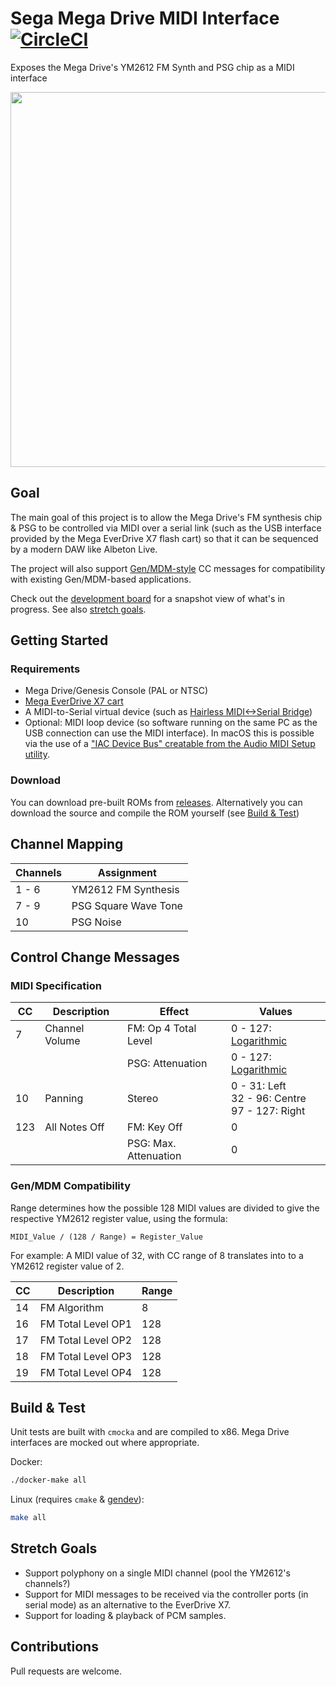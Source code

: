 # Sega Mega Drive MIDI Interface [![CircleCI](https://circleci.com/gh/rhargreaves/mega-drive-midi-interface.svg?style=svg)](https://circleci.com/gh/rhargreaves/mega-drive-midi-interface)

Exposes the Mega Drive's YM2612 FM Synth and PSG chip as a MIDI interface

<p align="center">
    <img src="https://github.com/rhargreaves/mega-drive-midi-interface/raw/master/docs/screenshot.png" width="600" />
</p>

## Goal

The main goal of this project is to allow the Mega Drive's FM synthesis chip & PSG to be controlled via MIDI over a serial link (such as the USB interface provided by the Mega EverDrive X7 flash cart) so that it can be sequenced by a modern DAW like Albeton Live.

The project will also support [Gen/MDM-style](https://catskullelectronics.com/public/genMDM.pdf) CC messages for compatibility with existing Gen/MDM-based applications.

Check out the [development board](https://github.com/rhargreaves/mega-drive-midi-interface/projects/1) for a snapshot view of what's in progress. See also [stretch goals](#stretch-goals).

## Getting Started

### Requirements

- Mega Drive/Genesis Console (PAL or NTSC)
- [Mega EverDrive X7 cart](https://krikzz.com/store/home/33-mega-everdrive-v2.html)
- A MIDI-to-Serial virtual device (such as [Hairless MIDI<->Serial Bridge](http://projectgus.github.io/hairless-midiserial/))
- Optional: MIDI loop device (so software running on the same PC as the USB connection can use the MIDI interface). In macOS this is possible via the use of a ["IAC Device Bus" creatable from the Audio MIDI Setup utility](https://help.ableton.com/hc/en-us/articles/209774225-Using-virtual-MIDI-buses).

### Download

You can download pre-built ROMs from [releases](https://github.com/rhargreaves/mega-drive-midi-interface/releases). Alternatively you can download the source and compile the ROM yourself (see [Build & Test](#build--test))

## Channel Mapping

| Channels | Assignment |
|----------|------------|
| 1 - 6    | YM2612 FM Synthesis |
| 7 - 9    | PSG Square Wave Tone   |
| 10       | PSG Noise  |

## Control Change Messages

### MIDI Specification

| CC  | Description    | Effect                  | Values |
|-----|----------------|-------------------------|--------|
| 7   | Channel Volume | FM: Op 4 Total Level    | 0 - 127: [Logarithmic](src/midi.c#L24) |
|     |                | PSG: Attenuation        | 0 - 127: [Logarithmic](src/midi.c#L45) |
| 10  | Panning        | Stereo                  | 0 - 31: Left<br>32 - 96: Centre<br>97 - 127: Right |
| 123 | All Notes Off  | FM: Key Off             | 0 |
|     |                | PSG: Max. Attenuation   | 0 |

### Gen/MDM Compatibility

Range determines how the possible 128 MIDI values are divided to give the respective YM2612 register value, using the formula:

```
MIDI_Value / (128 / Range) = Register_Value
```

For example: A MIDI value of 32, with CC range of 8 translates into to a YM2612 register value of 2.

| CC  | Description    | Range  |
|-----|----------------|--------|
| 14  | FM Algorithm   | 8      |
| 16  | FM Total Level OP1   | 128 |
| 17  | FM Total Level OP2   | 128 |
| 18  | FM Total Level OP3   | 128 |
| 19  | FM Total Level OP4   | 128 |

## Build & Test

Unit tests are built with `cmocka` and are compiled to x86. Mega Drive interfaces are mocked out where appropriate.

Docker:

```sh
./docker-make all
```

Linux (requires `cmake` & [gendev](https://github.com/kubilus1/gendev)):

```sh
make all
```

## Stretch Goals

- Support polyphony on a single MIDI channel (pool the YM2612's channels?)
- Support for MIDI messages to be received via the controller ports (in serial mode) as an alternative to the EverDrive X7.
- Support for loading & playback of PCM samples.

## Contributions

Pull requests are welcome.
